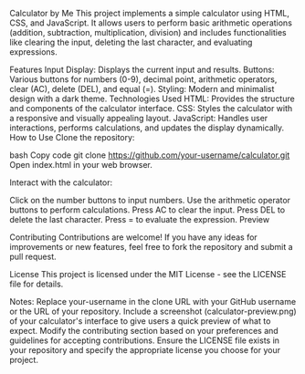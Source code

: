 Calculator by Me
This project implements a simple calculator using HTML, CSS, and JavaScript. It allows users to perform basic arithmetic operations (addition, subtraction, multiplication, division) and includes functionalities like clearing the input, deleting the last character, and evaluating expressions.

Features
Input Display: Displays the current input and results.
Buttons: Various buttons for numbers (0-9), decimal point, arithmetic operators, clear (AC), delete (DEL), and equal (=).
Styling: Modern and minimalist design with a dark theme.
Technologies Used
HTML: Provides the structure and components of the calculator interface.
CSS: Styles the calculator with a responsive and visually appealing layout.
JavaScript: Handles user interactions, performs calculations, and updates the display dynamically.
How to Use
Clone the repository:

bash
Copy code
git clone https://github.com/your-username/calculator.git
Open index.html in your web browser.

Interact with the calculator:

Click on the number buttons to input numbers.
Use the arithmetic operator buttons to perform calculations.
Press AC to clear the input.
Press DEL to delete the last character.
Press = to evaluate the expression.
Preview

Contributing
Contributions are welcome! If you have any ideas for improvements or new features, feel free to fork the repository and submit a pull request.

License
This project is licensed under the MIT License - see the LICENSE file for details.

Notes:
Replace your-username in the clone URL with your GitHub username or the URL of your repository.
Include a screenshot (calculator-preview.png) of your calculator's interface to give users a quick preview of what to expect.
Modify the contributing section based on your preferences and guidelines for accepting contributions.
Ensure the LICENSE file exists in your repository and specify the appropriate license you choose for your project.
